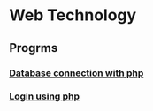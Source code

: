 # Web Technology

## Progrms

### [Database connection with php](./php/db/README.md)

### [Login using php](./php/login/README.md)
